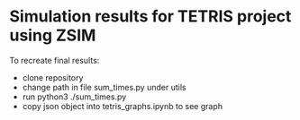# Simulation results for TETRIS project using ZSIM

To recreate final results:
- clone repository
- change path in file sum_times.py under utils
- run python3 ./sum_times.py
- copy json object into tetris_graphs.ipynb to see graph 
